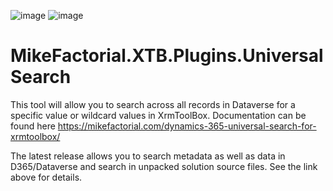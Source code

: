 ![image](https://img.shields.io/github/actions/workflow/status/mikefactorial/MikeFactorial.XTB.Plugins.UniversalSearch/dotnet-desktop.yml?branch=master)  ![image](https://img.shields.io/nuget/v/MikeFactorial.XTB.Plugins.UniversalSearch)
# MikeFactorial.XTB.Plugins.UniversalSearch
This tool will allow you to search across all records in Dataverse for a specific value or wildcard values in XrmToolBox. Documentation can be found here https://mikefactorial.com/dynamics-365-universal-search-for-xrmtoolbox/

The latest release allows you to search metadata as well as data in D365/Dataverse and search in unpacked solution source files. See the link above for details.
